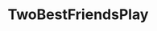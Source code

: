 ---
title: TwoBestFriendsPlay
crosslinks:
- livven
- autotldr
- PeachSaliva
- anime
- Games
- StardustCrusaders
- gaming
- metalgearsolid
- nier
- samuraijack
- IAmA
- Kappa
- darksouls
- SonicTheHedgehog
- Berserk
- NintendoSwitch
- pcgaming
- Persona5
- Tekken
- RisingSuperStream
---